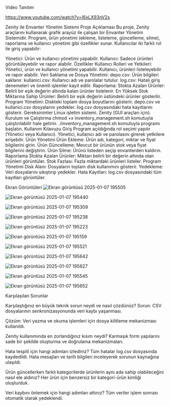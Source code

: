Video Tanıtım

https://www.youtube.com/watch?v=I6xLX93nV2s

Zenity ile Envanter Yönetim Sistemi
Proje Açıklaması
Bu proje, Zenity araçlarını kullanarak grafik arayüz ile çalışan bir Envanter Yönetim Sistemidir. Program, ürün yönetimi (ekleme, listeleme, güncelleme, silme), raporlama ve kullanıcı yönetimi gibi özellikler sunar. Kullanıcılar iki farklı rol ile giriş yapabilir:

Yönetici: Ürün ve kullanıcı yönetimi yapabilir.
Kullanıcı: Sadece ürünleri görüntüleyebilir ve rapor alabilir.
Özellikler
Kullanıcı Rolleri ve Yetkileri:
Yönetici, ürün ve kullanıcı yönetimi yapabilir.
Kullanıcı, ürünleri listeleyebilir ve rapor alabilir.
Veri Saklama ve Dosya Yönetimi:
depo.csv: Ürün bilgileri saklanır.
kullanici.csv: Kullanıcı adı ve parolalar tutulur.
log.csv: Hatalı giriş denemeleri ve önemli işlemler kayıt edilir.
Raporlama:
Stokta Azalan Ürünler: Belirli bir eşik değerin altında kalan ürünler listelenir.
En Yüksek Stok Miktarına Sahip Ürünler: Belirli bir eşik değerin üstündeki ürünler gösterilir.
Program Yönetimi:
Diskteki toplam dosya boyutlarını gösterir.
depo.csv ve kullanici.csv dosyalarını yedekler.
log.csv dosyasındaki hata kayıtlarını gösterir.
Gereksinimler
Linux işletim sistemi.
Zenity (GUI araçları için).
Kurulum ve Çalıştırma
chmod +x inventory_management.sh komutuyla çalıştırılabilir hale getirin.
./inventory_management.sh komutuyla programı başlatın.
Kullanım Kılavuzu
Giriş
Program açıldığında rol seçimi yapılır (Yönetici veya Kullanıcı).
Yönetici, kullanıcı adı ve parolasını girerek yetkilere erişebilir.
Ürün Yönetimi
Ürün Ekleme: Ürün adı, kategori, miktar ve fiyat bilgilerini girin.
Ürün Güncelleme: Mevcut bir ürünün stok veya fiyat bilgilerini değiştirin.
Ürün Silme: Ürünü listeden seçip envanterden kaldırın.
Raporlama
Stokta Azalan Ürünler: Miktarı belirli bir değerin altında olan ürünleri görüntüler.
Stok Fazlası: Fazla miktardaki ürünleri listeler.
Program Yönetimi
Disk Alanı: Dosyaların toplam disk kullanımını gösterir.
Yedekleme: Veri dosyalarını sıkıştırıp yedekler.
Hata Kayıtları: log.csv dosyasındaki tüm kayıtları görüntüler.



Ekran Görüntüleri
![Ekran görüntüsü 2025-01-07 195505](https://github.com/user-attachments/assets/aba9fa54-0a5e-4454-91ab-b4cc6dd7020b)

![Ekran görüntüsü 2025-01-07 195440](https://github.com/user-attachments/assets/8d48714b-29bd-4de9-8984-85a6dcb9dc8f)

![Ekran görüntüsü 2025-01-07 195309](https://github.com/user-attachments/assets/4208becc-d242-4d3a-b4c6-e4e055a12351)

![Ekran görüntüsü 2025-01-07 195238](https://github.com/user-attachments/assets/15c6fb81-57c9-42e1-b995-17294848a891)

![Ekran görüntüsü 2025-01-07 195223](https://github.com/user-attachments/assets/a8ada825-1d06-4149-ba7b-2bcd2e08c019)

![Ekran görüntüsü 2025-01-07 195159](https://github.com/user-attachments/assets/e3f117ce-d9bb-4879-aea3-dfcc0b32c134)

![Ekran görüntüsü 2025-01-07 195521](https://github.com/user-attachments/assets/637830be-5480-43d6-b56e-0544edcdf2cb)

![Ekran görüntüsü 2025-01-07 195642](https://github.com/user-attachments/assets/72cd01c9-0915-449d-9115-6fb6d1d37262)

![Ekran görüntüsü 2025-01-07 195627](https://github.com/user-attachments/assets/f2cc4d36-4da1-49ce-932a-9a6826d51dac)

![Ekran görüntüsü 2025-01-07 195545](https://github.com/user-attachments/assets/6e8a27e8-62c3-4643-a806-82fe795364c7)

![Ekran görüntüsü 2025-01-07 195652](https://github.com/user-attachments/assets/3e9d15bd-618d-4fc4-a0e7-4ca9c9bd100c)


Karşılaşılan Sorunlar

Karşılaştığınız en büyük teknik sorun neydi ve nasıl çözdünüz?
Sorun: CSV dosyalarının senkronizasyonunda veri kaybı yaşanması.

Çözüm: Veri yazma ve okuma işlemleri için dosya kilitleme mekanizması kullanıldı.

Zenity kullanımında en zorlandığınız kısım neydi?
Karmaşık form yapılarını sade bir şekilde oluşturma ve doğrulama mekanizmaları.

Hata tespiti için hangi adımları izlediniz?
Tüm hatalar log.csv dosyasında kaydedildi. Hata mesajları ve tarih bilgileri inceleyerek sorunun kaynağına ulaşıldı.

Ürün güncellerken farklı kategorilerde ürünlerin aynı ada sahip olabileceğini nasıl ele aldınız?
Her ürün için benzersiz bir kategori-ürün kimliği oluşturduk.

Veri kaybını önlemek için hangi adımları attınız?
Tüm veriler işlem sonrası otomatik olarak yedeklendi.

